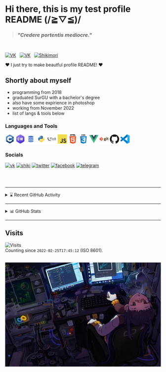 # Hi there, this is my test profile README (/≧▽≦)/

> ### _"Credere portentis mediocre."_

<br>

[![VK](https://img.shields.io/badge/VK-link-0077FF?style=for-the-badge&logo=vk&logoColor=9cf)][vk] &nbsp;
[![VK](https://img.shields.io/badge/Telegram-link-%2326A5E4?style=for-the-badge&logo=telegram)][telegram] &nbsp;
[![Shikimori](<https://img.shields.io/badge/(%EF%BE%89%E2%97%95%E3%83%AE%E2%97%95)%EF%BE%89*:%EF%BD%A5%EF%BE%9F%E2%9C%A7-%E3%81%8A%E3%81%8B%E3%81%88%E3%82%8A%E3%81%AA%E3%81%95%E3%81%84-ff69b4?style=for-the-badge&logo=shikimori&logoColor=white>)](https://shikimori.one/)

♥ I just try to make beautful profile README! ♥

## Shortly about myself

- programming from 2018
- graduated SurGU with a bachelor's degree
- also have some expirience in photoshop
- working from November 2022
- list of langs & tools below

### Languages and Tools

<img title="C++" width="30px" alt="CPP" float="left"
        src="https://raw.githubusercontent.com/github/explore/80688e429a7d4ef2fca1e82350fe8e3517d3494d/topics/cpp/cpp.png"/>
<img title="C#" width="30px" alt="CS" float="left"
        src="https://raw.githubusercontent.com/github/explore/80688e429a7d4ef2fca1e82350fe8e3517d3494d/topics/csharp/csharp.png"/>
<img title="SQL" width="30px" alt="SQL" float="left"
        src="https://raw.githubusercontent.com/github/explore/80688e429a7d4ef2fca1e82350fe8e3517d3494d/topics/sql/sql.png"/>
<img title="Python" width="30px" alt="Python" float="left"
        src="https://raw.githubusercontent.com/github/explore/80688e429a7d4ef2fca1e82350fe8e3517d3494d/topics/python/python.png"/>
<img title="Flask" width="30px" alt="Flask" float="left"
        src="https://raw.githubusercontent.com/github/explore/80688e429a7d4ef2fca1e82350fe8e3517d3494d/topics/flask/flask.png"/>
<img title="JS" width="30px" alt="Javascript" float="left"
        src="https://raw.githubusercontent.com/github/explore/80688e429a7d4ef2fca1e82350fe8e3517d3494d/topics/javascript/javascript.png"/>
<img title="HTML" width="30px" alt="HTML" float="left"
        src="https://raw.githubusercontent.com/github/explore/80688e429a7d4ef2fca1e82350fe8e3517d3494d/topics/html/html.png"/>
<img title="CSS" width="30px" alt="CSS" float="left"
        src="https://raw.githubusercontent.com/github/explore/80688e429a7d4ef2fca1e82350fe8e3517d3494d/topics/css/css.png"/>
<img title="Vue" width="30px" alt="Vue" float="left"
        src="https://raw.githubusercontent.com/github/explore/80688e429a7d4ef2fca1e82350fe8e3517d3494d/topics/vue/vue.png"/>
<img title="Git" width="30px" alt="Git" float="left"
        src="https://raw.githubusercontent.com/github/explore/80688e429a7d4ef2fca1e82350fe8e3517d3494d/topics/git/git.png"/>
<img title="GitHub" width="30px" alt="GitHub" float="left"
        src="https://raw.githubusercontent.com/github/explore/78df643247d429f6cc873026c0622819ad797942/topics/github/github.png"/>
<img title="Visual Studio Code" width="30px" alt="Visual Studio Code" float="left"
        src="https://raw.githubusercontent.com/github/explore/80688e429a7d4ef2fca1e82350fe8e3517d3494d/topics/visual-studio-code/visual-studio-code.png"/>


### Socials

[<img float="left" title="Vkontakte"  width="30px" src="https://cdn.jsdelivr.net/npm/simple-icons@v3/icons/vk.svg"        alt="vk"/>][vk]
[<img float="left" title="Shikimori"  width="30px" src="https://cdn.jsdelivr.net/npm/simple-icons@v3/icons/shikimori.svg" alt="shiki"/>][shikimori]
[<img float="left" title="Twitter"    width="30px" src="https://cdn.jsdelivr.net/npm/simple-icons@v3/icons/twitter.svg"   alt="twitter"/>][twitter]
[<img float="left" title="Facebook"   width="30px" src="https://cdn.jsdelivr.net/npm/simple-icons@v3/icons/facebook.svg"  alt="facebook"/>][facebook]
[<img float="left" title="Telegram"   width="30px" src="https://cdn.jsdelivr.net/npm/simple-icons@v3/icons/telegram.svg"  alt="telegram"/>][telegram]

<br>
<br>

---

<details>
    <summary>⌛ Recent GitHub Activity</summary>

<!--START_SECTION:activity-->

1. ❗️ Closed issue [#2](https://github.com/wtrghux/wtrghux/issues/2) in [wtrghux/wtrghux](https://github.com/wtrghux/wtrghux)
2. 🗣 Commented on [#2](https://github.com/wtrghux/wtrghux/issues/2) in [wtrghux/wtrghux](https://github.com/wtrghux/wtrghux)
3. 🗣 Commented on [#2](https://github.com/wtrghux/wtrghux/issues/2) in [wtrghux/wtrghux](https://github.com/wtrghux/wtrghux)
4. 🗣 Commented on [#2](https://github.com/wtrghux/wtrghux/issues/2) in [wtrghux/wtrghux](https://github.com/wtrghux/wtrghux)
5. ❗️ Opened issue [#2](https://github.com/wtrghux/wtrghux/issues/2) in [wtrghux/wtrghux](https://github.com/wtrghux/wtrghux)
<!--END_SECTION:activity-->

</details>

---

<details>
    <summary>📊 GitHub Stats</summary>

![KameXia's GitHub Stats](https://github-readme-stats.vercel.app/api?username=wtrghux&show_icons=true&hide_border=true&theme=cobalt)

</details>

---

## Visits

![Visits](https://count.getloli.com/get/@f1d8a298f5910503cc5098dc992a85e7?theme=gelbooru)
<br>
Counting since `2022-02-25T17:45:12` (ISO 8601).

<br>

<img align="middle" title="Me at work" src="assets/image.jpg" alt=":image"/>

[vk]: https://vk.com/kamexia
[shikimori]: https://shikimori.one/KameXia
[twitter]: https://twitter.com/wtrghux
[facebook]: https://www.facebook.com/wtrghux/
[telegram]: https://t.me/KameXia
